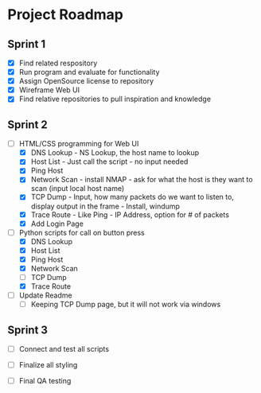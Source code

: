 # Project Roadmap

## Sprint 1
- [X] Find related respository
- [X] Run program and evaluate for functionality
- [X] Assign OpenSource license to repository
- [X] Wireframe Web UI
- [X] Find relative repositories to pull inspiration and knowledge

## Sprint 2
- [ ] HTML/CSS programming for Web UI
    - [X] DNS Lookup - NS Lookup, the host name to lookup
    - [X] Host List - Just call the script - no input needed
    - [X] Ping Host
    - [X] Network Scan - install NMAP - ask for what the host is they want to scan (input local host name)
    - [X] TCP Dump - Input, how many packets do we want to listen to, display output in the frame - Install, windump
    - [X] Trace Route - Like Ping - IP Address, option for # of packets
    - [X] Add Login Page
- [ ] Python scripts for call on button press
    - [X] DNS Lookup
    - [X] Host List
    - [X] Ping Host
    - [X] Network Scan
    - [ ] TCP Dump
    - [X] Trace Route
- [ ] Update Readme
    - [ ] Keeping TCP Dump page, but it will not work via windows

## Sprint 3
- [ ] Connect and test all scripts
- [ ] Finalize all styling
- [ ] Final QA testing


